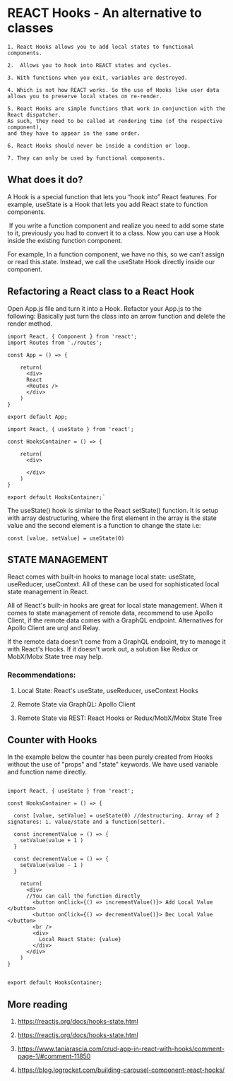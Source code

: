 # REACT Hooks - An alternative to classes

```
1. React Hooks allows you to add local states to functional components.

2.  Allows you to hook into REACT states and cycles. 

3. With functions when you exit, variables are destroyed. 

4. Which is not how REACT works. So the use of Hooks like user data 
allows you to preserve local states on re-render.

5. React Hooks are simple functions that work in conjunction with the React dispatcher.
As such, they need to be called at rendering time (of the respective component),
and they have to appear in the same order. 

6. React Hooks should never be inside a condition or loop. 

7. They can only be used by functional components.

```
## What does it do?

A Hook is a special function that lets you “hook into” React features. For example, useState is a Hook that lets you add React state to function components. 

 If you write a function component and realize you need to add some state to it, previously you had to convert it to a class. Now you can use a Hook inside the existing function component.

For example, In a function component, we have no this, so we can’t assign or read this.state. Instead, we call the useState Hook directly inside our component.

## Refactoring a React class to a React Hook

Open  App.js file and turn it into a Hook. Refactor your App.js to the following:
Basically just turn the class into an arrow function and delete the render method. 

```
import React, { Component } from 'react';
import Routes from './routes';

const App = () => {

    return(
      <div>
      React
      <Routes />
      </div>
    )
}

export default App;

```

```
import React, { useState } from 'react';

const HooksContainer = () => {

    return(
      <div>

      </div>
    )
}

export default HooksContainer;`

```

The useState() hook is similar to the React setState() function. It is setup with array destructuring, where the first element in the array is the state value and the second element is a function to change the state i.e:


``` 
const [value, setValue] = useState(0)

```


## STATE MANAGEMENT

React comes with built-in hooks to manage local state: useState, useReducer, useContext. All of these can be used for sophisticated local state management in React. 

All of React's built-in hooks are great for local state management. When it comes to state management of remote data,  recommend to use Apollo Client, if the remote data comes with a GraphQL endpoint. Alternatives for Apollo Client are urql and Relay.

If the remote data doesn't come from a GraphQL endpoint, try to manage it with React's Hooks. If it doesn't work out, a solution like Redux or MobX/Mobx State tree may help.

### Recommendations:

1. Local State: React's useState, useReducer, useContext Hooks

2. Remote State via GraphQL: Apollo Client

3. Remote State via REST: React Hooks or Redux/MobX/Mobx State Tree

## Counter with Hooks

In the example below the counter has been purely created from Hooks without the use of "props" and "state" keywords. 
We have used variable and function name directly.

```

import React, { useState } from 'react';

const HooksContainer = () => {

  const [value, setValue] = useState(0) //destructuring. Array of 2 signatures: i. value/state and a function(setter).

  const incrementValue = () => {
    setValue(value + 1 )
  }

  const decrementValue = () => {
    setValue(value - 1 )
  }

    return(
      <div>
      //You can call the function directly
        <button onClick={() => incrementValue()}> Add Local Value </button>
        <button onClick={() => decrementValue()}> Dec Local Value </button>
        <br />
        <div>
          Local React State: {value}
        </div>
      </div>
    )
}


export default HooksContainer;

```

## More reading 

 1. https://reactjs.org/docs/hooks-state.html 

2. https://reactjs.org/docs/hooks-state.html 

3. https://www.taniarascia.com/crud-app-in-react-with-hooks/comment-page-1/#comment-11850 

4. https://blog.logrocket.com/building-carousel-component-react-hooks/
